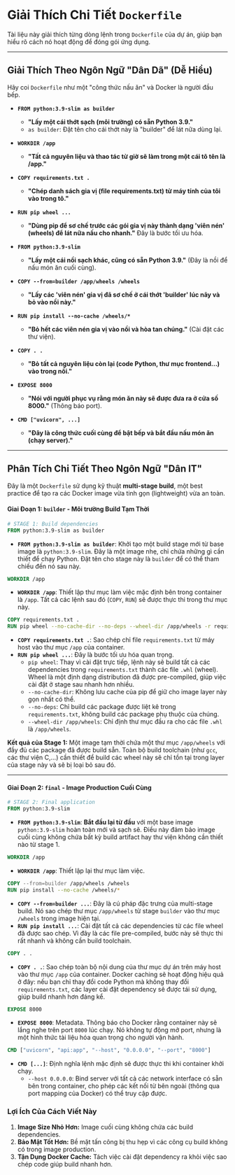 # Giải Thích Chi Tiết `Dockerfile`

Tài liệu này giải thích từng dòng lệnh trong `Dockerfile` của dự án, giúp bạn hiểu rõ cách nó hoạt động để đóng gói ứng dụng.

---

## Giải Thích Theo Ngôn Ngữ "Dân Dã" (Dễ Hiểu)

Hãy coi `Dockerfile` như một "công thức nấu ăn" và Docker là người đầu bếp.

-   **`FROM python:3.9-slim as builder`**
    -   **"Lấy một cái thớt sạch (môi trường) có sẵn Python 3.9."**
    -   `as builder`: Đặt tên cho cái thớt này là "builder" để lát nữa dùng lại.

-   **`WORKDIR /app`**
    -   **"Tất cả nguyên liệu và thao tác từ giờ sẽ làm trong một cái tô tên là /app."**

-   **`COPY requirements.txt .`**
    -   **"Chép danh sách gia vị (file requirements.txt) từ máy tính của tôi vào trong tô."**

-   **`RUN pip wheel ...`**
    -   **"Dùng pip để sơ chế trước các gói gia vị này thành dạng 'viên nén' (wheels) để lát nữa nấu cho nhanh."** Đây là bước tối ưu hóa.

-   **`FROM python:3.9-slim`**
    -   **"Lấy một cái nồi sạch khác, cũng có sẵn Python 3.9."** (Đây là nồi để nấu món ăn cuối cùng).

-   **`COPY --from=builder /app/wheels /wheels`**
    -   **"Lấy các 'viên nén' gia vị đã sơ chế ở cái thớt 'builder' lúc nãy và bỏ vào nồi này."**

-   **`RUN pip install --no-cache /wheels/*`**
    -   **"Bỏ hết các viên nén gia vị vào nồi và hòa tan chúng."** (Cài đặt các thư viện).

-   **`COPY . .`**
    -   **"Bỏ tất cả nguyên liệu còn lại (code Python, thư mục frontend...) vào trong nồi."**

-   **`EXPOSE 8000`**
    -   **"Nói với người phục vụ rằng món ăn này sẽ được đưa ra ở cửa số 8000."** (Thông báo port).

-   **`CMD ["uvicorn", ...]`**
    -   **"Đây là công thức cuối cùng để bật bếp và bắt đầu nấu món ăn (chạy server)."**

---

## Phân Tích Chi Tiết Theo Ngôn Ngữ "Dân IT"

Đây là một `Dockerfile` sử dụng kỹ thuật **multi-stage build**, một best practice để tạo ra các Docker image vừa tinh gọn (lightweight) vừa an toàn.

#### **Giai Đoạn 1: `builder` - Môi trường Build Tạm Thời**

```dockerfile
# STAGE 1: Build dependencies
FROM python:3.9-slim as builder
```
-   **`FROM python:3.9-slim as builder`**: Khởi tạo một build stage mới từ base image là `python:3.9-slim`. Đây là một image nhẹ, chỉ chứa những gì cần thiết để chạy Python. Đặt tên cho stage này là `builder` để có thể tham chiếu đến nó sau này.

```dockerfile
WORKDIR /app
```
-   **`WORKDIR /app`**: Thiết lập thư mục làm việc mặc định bên trong container là `/app`. Tất cả các lệnh sau đó (`COPY`, `RUN`) sẽ được thực thi trong thư mục này.

```dockerfile
COPY requirements.txt .
RUN pip wheel --no-cache-dir --no-deps --wheel-dir /app/wheels -r requirements.txt
```
-   **`COPY requirements.txt .`**: Sao chép chỉ file `requirements.txt` từ máy host vào thư mục `/app` của container.
-   **`RUN pip wheel ...`**: Đây là bước tối ưu hóa quan trọng.
    -   `pip wheel`: Thay vì cài đặt trực tiếp, lệnh này sẽ build tất cả các dependencies trong `requirements.txt` thành các file `.whl` (wheel). Wheel là một định dạng distribution đã được pre-compiled, giúp việc cài đặt ở stage sau nhanh hơn nhiều.
    -   `--no-cache-dir`: Không lưu cache của pip để giữ cho image layer này gọn nhất có thể.
    -   `--no-deps`: Chỉ build các package được liệt kê trong `requirements.txt`, không build các package phụ thuộc của chúng.
    -   `--wheel-dir /app/wheels`: Chỉ định thư mục đầu ra cho các file `.whl` là `/app/wheels`.

**Kết quả của Stage 1:** Một image tạm thời chứa một thư mục `/app/wheels` với đầy đủ các package đã được build sẵn. Toàn bộ build toolchain (như `gcc`, các thư viện C,...) cần thiết để build các wheel này sẽ chỉ tồn tại trong layer của stage này và sẽ bị loại bỏ sau đó.

---

#### **Giai Đoạn 2: `final` - Image Production Cuối Cùng**

```dockerfile
# STAGE 2: Final application
FROM python:3.9-slim
```
-   **`FROM python:3.9-slim`**: **Bắt đầu lại từ đầu** với một base image `python:3.9-slim` hoàn toàn mới và sạch sẽ. Điều này đảm bảo image cuối cùng không chứa bất kỳ build artifact hay thư viện không cần thiết nào từ stage 1.

```dockerfile
WORKDIR /app
```
-   **`WORKDIR /app`**: Thiết lập lại thư mục làm việc.

```dockerfile
COPY --from=builder /app/wheels /wheels
RUN pip install --no-cache /wheels/*
```
-   **`COPY --from=builder ...`**: Đây là cú pháp đặc trưng của multi-stage build. Nó sao chép thư mục `/app/wheels` từ stage `builder` vào thư mục `/wheels` trong image hiện tại.
-   **`RUN pip install ...`**: Cài đặt tất cả các dependencies từ các file wheel đã được sao chép. Vì đây là các file pre-compiled, bước này sẽ thực thi rất nhanh và không cần build toolchain.

```dockerfile
COPY . .
```
-   **`COPY . .`**: Sao chép toàn bộ nội dung của thư mục dự án trên máy host vào thư mục `/app` của container. Docker caching sẽ hoạt động hiệu quả ở đây: nếu bạn chỉ thay đổi code Python mà không thay đổi `requirements.txt`, các layer cài đặt dependency sẽ được tái sử dụng, giúp build nhanh hơn đáng kể.

```dockerfile
EXPOSE 8000
```
-   **`EXPOSE 8000`**: Metadata. Thông báo cho Docker rằng container này sẽ lắng nghe trên port `8000` lúc chạy. Nó không tự động mở port, nhưng là một hình thức tài liệu hóa quan trọng cho người vận hành.

```dockerfile
CMD ["uvicorn", "api:app", "--host", "0.0.0.0", "--port", "8000"]
```
-   **`CMD [...]`**: Định nghĩa lệnh mặc định sẽ được thực thi khi container khởi chạy.
    -   `--host 0.0.0.0`: Bind server với tất cả các network interface có sẵn bên trong container, cho phép các kết nối từ bên ngoài (thông qua port mapping của Docker) có thể truy cập được.
    
### Lợi Ích Của Cách Viết Này
1.  **Image Size Nhỏ Hơn:** Image cuối cùng không chứa các build dependencies.
2.  **Bảo Mật Tốt Hơn:** Bề mặt tấn công bị thu hẹp vì các công cụ build không có trong image production.
3.  **Tận Dụng Docker Cache:** Tách việc cài đặt dependency ra khỏi việc sao chép code giúp build nhanh hơn. 